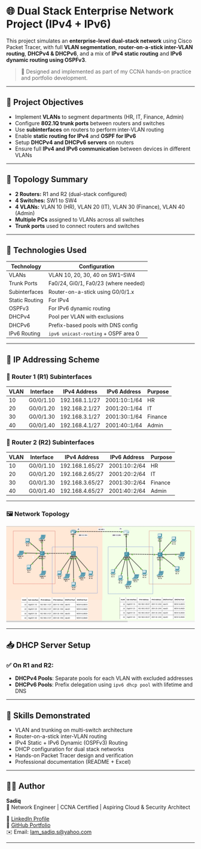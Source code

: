 # 🌐 Dual Stack Enterprise Network Project (IPv4 + IPv6)

This project simulates an **enterprise-level dual-stack network** using Cisco Packet Tracer, with full **VLAN segmentation**, **router-on-a-stick inter-VLAN routing**, **DHCPv4 & DHCPv6**, and a mix of **IPv4 static routing** and **IPv6 dynamic routing using OSPFv3**.

> 🚀 Designed and implemented as part of my CCNA hands-on practice and portfolio development.

---

## 📌 Project Objectives

- Implement **VLANs** to segment departments (HR, IT, Finance, Admin)
- Configure **802.1Q trunk ports** between routers and switches
- Use **subinterfaces** on routers to perform inter-VLAN routing
- Enable **static routing for IPv4** and **OSPF for IPv6**
- Setup **DHCPv4 and DHCPv6 servers** on routers
- Ensure full **IPv4 and IPv6 communication** between devices in different VLANs

---

## 📐 Topology Summary

- **2 Routers:** R1 and R2 (dual-stack configured)
- **4 Switches:** SW1 to SW4
- **4 VLANs:** VLAN 10 (HR), VLAN 20 (IT), VLAN 30 (Finance), VLAN 40 (Admin)
- **Multiple PCs** assigned to VLANs across all switches
- **Trunk ports** used to connect routers and switches

---

## 🧠 Technologies Used

| Technology     | Configuration                        |
|----------------|--------------------------------------|
| VLANs          | VLAN 10, 20, 30, 40 on SW1–SW4       |
| Trunk Ports    | Fa0/24, Gi0/1, Fa0/23 (where needed) |
| Subinterfaces  | Router-on-a-stick using G0/0/1.x     |
| Static Routing | For IPv4                             |
| OSPFv3         | For IPv6 dynamic routing             |
| DHCPv4         | Pool per VLAN with exclusions        |
| DHCPv6         | Prefix-based pools with DNS config   |
| IPv6 Routing   | `ipv6 unicast-routing` + OSPF area 0 |

---

## 🧾 IP Addressing Scheme

### 🔹 Router 1 (R1) Subinterfaces

| VLAN | Interface     | IPv4 Address       | IPv6 Address       | Purpose |
|------|---------------|--------------------|---------------------|---------|
| 10   | G0/0/1.10     | 192.168.1.1/27     | 2001:10::1/64       | HR      |
| 20   | G0/0/1.20     | 192.168.2.1/27     | 2001:20::1/64       | IT      |
| 30   | G0/0/1.30     | 192.168.3.1/27     | 2001:30::1/64       | Finance |
| 40   | G0/0/1.40     | 192.168.4.1/27     | 2001:40::1/64       | Admin   |

### 🔹 Router 2 (R2) Subinterfaces

| VLAN | Interface     | IPv4 Address       | IPv6 Address       | Purpose |
|------|---------------|--------------------|---------------------|---------|
| 10   | G0/0/1.10     | 192.168.1.65/27    | 2001:10::2/64       | HR      |
| 20   | G0/0/1.20     | 192.168.2.65/27    | 2001:20::2/64       | IT      |
| 30   | G0/0/1.30     | 192.168.3.65/27    | 2001:30::2/64       | Finance |
| 40   | G0/0/1.40     | 192.168.4.65/27    | 2001:40::2/64       | Admin   |

---

### 🖼️ Network Topology

![Topology](screenshots/Network_Diagram.jpg)

---

## 📥 DHCP Server Setup

### ✅ On R1 and R2:

- **DHCPv4 Pools**: Separate pools for each VLAN with excluded addresses
- **DHCPv6 Pools**: Prefix delegation using `ipv6 dhcp pool` with lifetime and DNS

---

## 💼 Skills Demonstrated

- VLAN and trunking on multi-switch architecture
- Router-on-a-stick inter-VLAN routing
- IPv4 Static + IPv6 Dynamic (OSPFv3) Routing
- DHCP configuration for dual stack networks
- Hands-on Packet Tracer design and verification
- Professional documentation (README + Excel)

---

## 🙋‍♂️ Author

**Sadiq**  
📌 Network Engineer | CCNA Certified | Aspiring Cloud & Security Architect  

🔗 [LinkedIn Profile](linkedin.com/in/iam-sadiq)  
📂 [GitHub Portfolio](https://github.com/Sadiq-CA)  
✉️ Email: Iam_sadiq.s@yahoo.com

---



